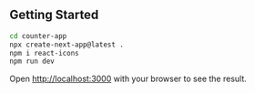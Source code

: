 
## Getting Started

```bash
cd counter-app
npx create-next-app@latest .
npm i react-icons
npm run dev
```

Open [http://localhost:3000](http://localhost:3000) with your browser to see the result.


